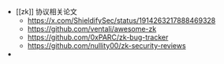 - [[zk]] 协议相关论文
	- https://x.com/ShieldifySec/status/1914263217888469328
	- https://github.com/ventali/awesome-zk
	- https://github.com/0xPARC/zk-bug-tracker
	- https://github.com/nullity00/zk-security-reviews
-
